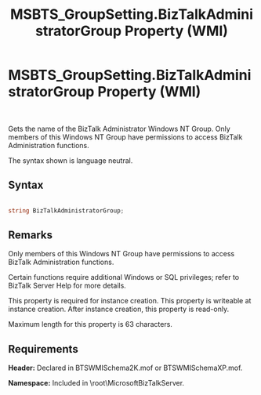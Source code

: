 ﻿---
title: MSBTS_GroupSetting.BizTalkAdministratorGroup Property (WMI)
TOCTitle: MSBTS_GroupSetting.BizTalkAdministratorGroup Property (WMI)
ms:assetid: d848685e-5156-4647-aa60-c42a6a03d70f
ms:mtpsurl: https://msdn.microsoft.com/library/Aa578669(v=BTS.80)
ms:contentKeyID: 51531716
ms.date: 08/30/2017
mtps_version: v=BTS.80
---

# MSBTS\_GroupSetting.BizTalkAdministratorGroup Property (WMI)

 

Gets the name of the BizTalk Administrator Windows NT Group. Only members of this Windows NT Group have permissions to access BizTalk Administration functions.

The syntax shown is language neutral.

## Syntax

```C#
  
string BizTalkAdministratorGroup;  
```

## Remarks

Only members of this Windows NT Group have permissions to access BizTalk Administration functions.

Certain functions require additional Windows or SQL privileges; refer to BizTalk Server Help for more details.

This property is required for instance creation. This property is writeable at instance creation. After instance creation, this property is read-only.

Maximum length for this property is 63 characters.

## Requirements

**Header:** Declared in BTSWMISchema2K.mof or BTSWMISchemaXP.mof.

**Namespace:** Included in \\root\\MicrosoftBizTalkServer.

